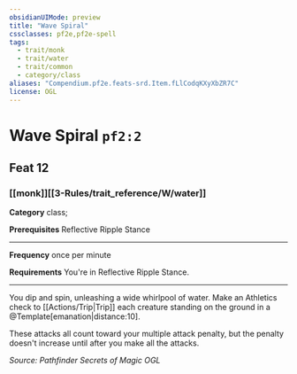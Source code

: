 ```yaml
---
obsidianUIMode: preview
title: "Wave Spiral"
cssclasses: pf2e,pf2e-spell
tags:
  - trait/monk
  - trait/water
  - trait/common
  - category/class
aliases: "Compendium.pf2e.feats-srd.Item.fLlCodqKXyXbZR7C"
license: OGL
---
```

# Wave Spiral `pf2:2`
## Feat 12
### [[monk]][[3-Rules/trait_reference/W/water]]

**Category** class; 



**Prerequisites** Reflective Ripple Stance
* * *
**Frequency** once per minute

**Requirements** You're in Reflective Ripple Stance.

* * *

You dip and spin, unleashing a wide whirlpool of water. Make an Athletics check to [[Actions/Trip|Trip]] each creature standing on the ground in a @Template\[emanation|distance:10\].

These attacks all count toward your multiple attack penalty, but the penalty doesn't increase until after you make all the attacks.

*Source: Pathfinder Secrets of Magic*
*OGL*